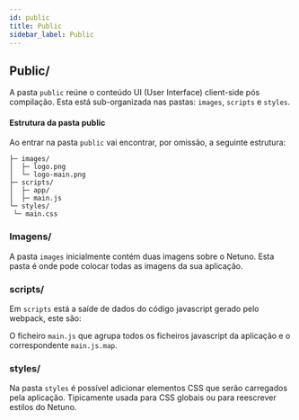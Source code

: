 ```yaml
---
id: public
title: Public
sidebar_label: Public
---
```


## Public/

A pasta `public` reúne o conteúdo UI (User Interface) client-side pós compilação. Esta está sub-organizada nas pastas: `images`, `scripts` e `styles`.

  #### Estrutura da pasta public

  Ao entrar na pasta `public` vai encontrar, por omissão, a seguinte estrutura:

  ```plaintext
├─ images/
│  ├─ logo.png
│  └─ logo-main.png
├─ scripts/
│  ├─ app/
│  ├─ main.js
└─ styles/
   └─ main.css

  ```

  ### Imagens/

  A pasta `images` inicialmente contém duas imagens sobre o Netuno.  Esta pasta é onde pode colocar todas as imagens da sua aplicação.

  ### scripts/

  Em `scripts` está a saíde de dados do código javascript gerado pelo webpack, este são:
  
  O ficheiro `main.js` que agrupa todos os ficheiros javascript da aplicação e o correspondente `main.js.map`.

  ### styles/
  
  Na pasta `styles` é possível adicionar elementos CSS que serão carregados pela aplicação. Tipicamente usada para CSS globais ou para reescrever estilos do Netuno.
